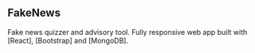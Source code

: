 ## FakeNews

Fake news quizzer and advisory tool. Fully responsive web app built with [React], [Bootstrap] and [MongoDB].